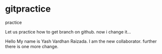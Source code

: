 # gitpractice
practice

Let us practice how to get branch on github.
now i change it...

Hello My name is Yash Vardhan Raizada. I am the new collaborator.
further there is one more change.
<do not change this>

